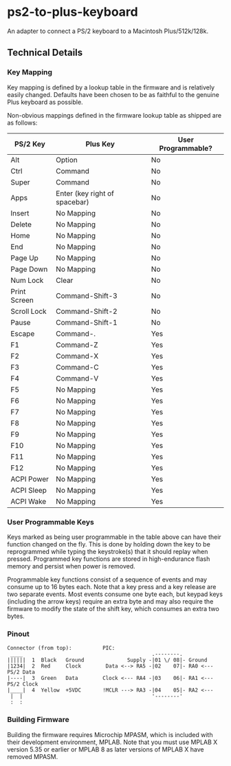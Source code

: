 # ps2-to-plus-keyboard

An adapter to connect a PS/2 keyboard to a Macintosh Plus/512k/128k.


## Technical Details

### Key Mapping

Key mapping is defined by a lookup table in the firmware and is relatively easily changed.  Defaults have been chosen to be as faithful to the genuine Plus keyboard as possible.

Non-obvious mappings defined in the firmware lookup table as shipped are as follows:

| PS/2 Key     | Plus Key                      | User Programmable? |
| ------------ | ----------------------------- | ------------------ |
| Alt          | Option                        | No                 |
| Ctrl         | Command                       | No                 |
| Super        | Command                       | No                 |
| Apps         | Enter (key right of spacebar) | No                 |
| Insert       | No Mapping                    | No                 |
| Delete       | No Mapping                    | No                 |
| Home         | No Mapping                    | No                 |
| End          | No Mapping                    | No                 |
| Page Up      | No Mapping                    | No                 |
| Page Down    | No Mapping                    | No                 |
| Num Lock     | Clear                         | No                 |
| Print Screen | Command-Shift-3               | No                 |
| Scroll Lock  | Command-Shift-2               | No                 |
| Pause        | Command-Shift-1               | No                 |
| Escape       | Command-.                     | Yes                |
| F1           | Command-Z                     | Yes                |
| F2           | Command-X                     | Yes                |
| F3           | Command-C                     | Yes                |
| F4           | Command-V                     | Yes                |
| F5           | No Mapping                    | Yes                |
| F6           | No Mapping                    | Yes                |
| F7           | No Mapping                    | Yes                |
| F8           | No Mapping                    | Yes                |
| F9           | No Mapping                    | Yes                |
| F10          | No Mapping                    | Yes                |
| F11          | No Mapping                    | Yes                |
| F12          | No Mapping                    | Yes                |
| ACPI Power   | No Mapping                    | Yes                |
| ACPI Sleep   | No Mapping                    | Yes                |
| ACPI Wake    | No Mapping                    | Yes                |


### User Programmable Keys

Keys marked as being user programmable in the table above can have their function changed on the fly.  This is done by holding down the key to be reprogrammed while typing the keystroke(s) that it should replay when pressed.  Programmed key functions are stored in high-endurance flash memory and persist when power is removed.

Programmable key functions consist of a sequence of events and may consume up to 16 bytes each.  Note that a key press and a key release are two separate events.  Most events consume one byte each, but keypad keys (including the arrow keys) require an extra byte and may also require the firmware to modify the state of the shift key, which consumes an extra two bytes.


### Pinout

```
Connector (from top):          PIC:
 ____                                          .--------.
||||||  1  Black   Ground              Supply -|01 \/ 08|- Ground
|1234|  2  Red     Clock        Data <--> RA5 -|02    07|- RA0 <--- PS/2 Data
|----|  3  Green   Data        Clock <--- RA4 -|03    06|- RA1 <--- PS/2 Clock
|____|  4  Yellow  +5VDC       !MCLR ---> RA3 -|04    05|- RA2 <---
 |  |                                          '--------'
 :  :
```


### Building Firmware

Building the firmware requires Microchip MPASM, which is included with their development environment, MPLAB. Note that you must use MPLAB X version 5.35 or earlier or MPLAB 8 as later versions of MPLAB X have removed MPASM.
